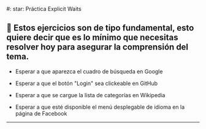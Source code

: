 #: star: Práctica Explicit Waits

## 🎯 Estos ejercicios son de tipo fundamental, esto quiere decir que es lo mínimo que necesitas resolver hoy para asegurar la comprensión del tema.

- Esperar a que aparezca el cuadro de búsqueda en Google

- Esperar a que el botón "Login" sea clickeable en GitHub

- Esperar a que se cargue la lista de categorías en Wikipedia

- Esperar a que esté disponible el menú desplegable de idioma en la página de Facebook

---
